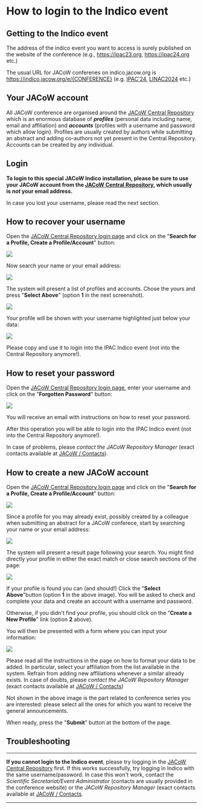 # How to login to the Indico event

## Getting to the Indico event

The address of the indico event you want to access is surely published on the website of the conference (e.g., <https://ipac23.org>, <https://ipac24.org> etc.)

The usual URL for JACoW conferenes on indico.jacow.org is <https://indico.jacow.org/e/{CONFERENCE}> (e.g. [IPAC'24](https://indico.jacow.org/e/IPAC24), [LINAC2024](https://indico.jacow.org/e/LINAC24) etc.)

## Your JACoW account

All JACoW conference are organised around the [JACoW Central Repository](https://oraweb.cern.ch/pls/jacow/profile.html) which is an enormous database of **_profiles_** (personal data including name, email and affiliation) and **_accounts_** (profiles with a username and password which allow login). Profiles are usually created by authors while submitting an abstract and adding co-authors not yet present in the Central Repository. Accounts can be created by any individual.

## Login

**To login to this special JACoW Indico installation, please be sure to use your JACoW account from the [JACoW Central Repository](https://oraweb.cern.ch/pls/jacow/profile.html), which usually is _not_ your email address.**

In case you lost your username, please read the next section.

## How to recover your username

Open the [JACoW Central Repository login page](https://oraweb.cern.ch/pls/jacow/profile.html) and click on the "**Search for a Profile, Create a Profile/Account**" button:

![](img/NewProfile.png)

Now search your name or your email address:

![](img/SearchProfile.png)

The system will present a list of profiles and accounts. Chose the yours and press "**Select Above**" (option **1** in the next screenshot).

![](img/CreateNew.png)

Your profile will be shown with your username highlighted just below your data:

![](img/Username.png)

Please copy and use it to login into the IPAC Indico event (not into the Central Repository anymore!).

## How to reset your password

Open the [JACoW Central Repository login page](https://oraweb.cern.ch/pls/jacow/profile.html), enter your username and click on the "**Forgotten Password**" button:

![](img/ForgottenPwd.png)

You will receive an email with instructions on how to reset your password.

After this operation you will be able to login into the IPAC Indico event (not into the Central Repository anymore!).

In case of problems, please _contact the JACoW Repository Manager_ (exact contacts available at [JACoW / Contacts](https://www.jacow.org/Main/Contacts)).

## How to create a new JACoW account

Open the [JACoW Central Repository login page](https://oraweb.cern.ch/pls/jacow/profile.html) and click on the "**Search for a Profile, Create a Profile/Account**" button:

![](img/NewProfile.png)

Since a profile for you may already exist, possibly created by a colleague when submitting an abstract for a JACoW conferece, start by searching your name or your email address:

![](img/SearchProfile.png)

The system will present a result page following your search. You might find directly your profile in either the exact match or close search sections of the page:

![](img/CreateNew.png)

If your profile is found you can (and should!) Click the "**Select Above**"button (option **1** in the above image). You will be asked to check and complete your data and create an account with a username and password.

Otherwise, if you didn't find your profile, you should click on the "**Create a New Profile**" link (option **2** above).

You will then be presented with a form where you can input your information:

![](img/NewAccount.png)

Please read all the instructions in the page on how to format your data to be added. In particular, select your affiliation from the list available in the system. Refrain from adding new affiliations whenever a similar already exists. In case of doubts, please _contact the JACoW Repository Manager_ (exact contacts available at [JACoW / Contacts](https://www.jacow.org/Main/Contacts))

Not shown in the above image is the part related to conference series you are interested: please select all the ones for which you want to receive the general announcements.

When ready, press the "**Submit**" button at the bottom of the page.

## Troubleshooting

--------------------------------------------------------------------------------

**If you cannot login to the Indico event**, please try logging in the [JACoW Central Repository](https://oraweb.cern.ch/pls/jacow/profile.html) first. If this works successfully, try logging in Indico with the same username/password. In case this won't work, contact the _Scientific Secretariat/Event Administrator_ (contacts are usually provided in the conference website) or the _JACoW Repository Manager_ (exact contacts available at [JACoW / Contacts](https://www.jacow.org/Main/Contacts).

--------------------------------------------------------------------------------
